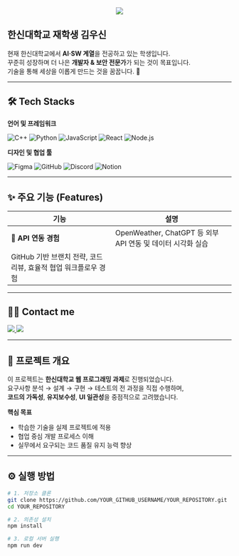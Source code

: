 <div align="center">
    <img src="https://capsule-render.vercel.app/api?type=wave&color=gradient&height=180&text=김우신의%20개발%20스페이스🌟&animation=fadeIn&fontColor=000000&fontSize=50" />
</div>

## 한신대학교 재학생 김우신  

현재 한신대학교에서 **AI·SW 계열**을 전공하고 있는 학생입니다.  
꾸준히 성장하며 더 나은 **개발자 & 보안 전문가**가 되는 것이 목표입니다.  
기술을 통해 세상을 이롭게 만드는 것을 꿈꿉니다. 🚀  

---

## 🛠️ Tech Stacks

**언어 및 프레임워크**
  
![C++](https://img.shields.io/badge/C++-00599C?style=plastic&logo=C%2B%2B&logoColor=white)
![Python](https://img.shields.io/badge/Python-3776AB?style=plastic&logo=Python&logoColor=white)
![JavaScript](https://img.shields.io/badge/JavaScript-F7DF1E?style=plastic&logo=JavaScript&logoColor=black)
![React](https://img.shields.io/badge/React-61DAFB?style=plastic&logo=React&logoColor=black)
![Node.js](https://img.shields.io/badge/Node.js-339933?style=plastic&logo=Node.js&logoColor=white)

**디자인 및 협업 툴**

![Figma](https://img.shields.io/badge/Figma-F24E1E?style=plastic&logo=Figma&logoColor=white)
![GitHub](https://img.shields.io/badge/GitHub-181717?style=plastic&logo=GitHub&logoColor=white)
![Discord](https://img.shields.io/badge/Discord-5865F2?style=plastic&logo=Discord&logoColor=white)
![Notion](https://img.shields.io/badge/Notion-000000?style=plastic&logo=Notion&logoColor=white)

---

## ✨ 주요 기능 (Features)

| 기능 | 설명 |
|------|------|
| 🧩 **API 연동 경험** | OpenWeather, ChatGPT 등 외부 API 연동 및 데이터 시각화 실습 |
| GitHub 기반 브랜치 전략, 코드 리뷰, 효율적 협업 워크플로우 경험 |
---

## 🧑‍💻 Contact me

<a href="https://instagram.com/woosin0218">
<img src="https://img.shields.io/badge/Instagram-E4405F?style=plastic&logo=Instagram&logoColor=white">
</a>
<a href="mailto:mkpark7165@gmail.com">
<img src="https://img.shields.io/badge/Gmail-EA4335?style=plastic&logo=Gmail&logoColor=white">
</a>

---


## 📘 프로젝트 개요

이 프로젝트는 **한신대학교 웹 프로그래밍 과제**로 진행되었습니다.  
요구사항 분석 → 설계 → 구현 → 테스트의 전 과정을 직접 수행하며,  
**코드의 가독성**, **유지보수성**, **UI 일관성**을 중점적으로 고려했습니다.  

**핵심 목표**
- 학습한 기술을 실제 프로젝트에 적용
- 협업 중심 개발 프로세스 이해
- 실무에서 요구되는 코드 품질 유지 능력 향상

---

## ⚙️ 실행 방법

```bash
# 1. 저장소 클론
git clone https://github.com/YOUR_GITHUB_USERNAME/YOUR_REPOSITORY.git
cd YOUR_REPOSITORY

# 2. 의존성 설치
npm install

# 3. 로컬 서버 실행
npm run dev
